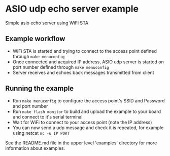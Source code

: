 # ASIO udp echo server example

Simple asio echo server using WiFi STA

## Example workflow

- WiFi STA is started and trying to connect to the access point defined through `make menuconfig`
- Once connected and acquired IP address, ASIO udp server is started on port number defined through `make menuconfig`
- Server receives and echoes back messages transmitted from client

## Running the example

- Run `make menuconfig` to configure the access point's SSID and Password and port number
- Run `make flash monitor` to build and upload the example to your board and connect to it's serial terminal
- Wait for WiFi to connect to your access point (note the IP address)
- You can now send a udp message and check it is repeated, for example using netcat `nc -u IP PORT`

See the README.md file in the upper level 'examples' directory for more information about examples.
